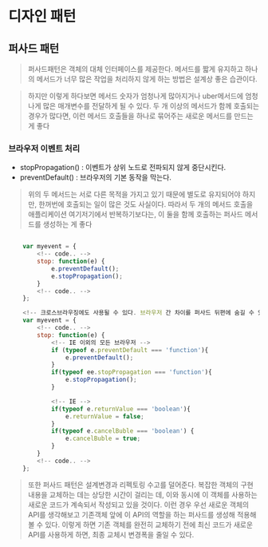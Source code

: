 # 디자인 패턴

## 퍼사드 패턴
> 퍼사드패턴은 객체의 대체 인터페이스를 제공한다. 메서드를 짧게 유지하고 하나의 메서드가 너무 많은 작업을 처리하지 않게 하는 방법은 설계상 좋은 습관이다.  

> 하지만 이렇게 하다보면 메서드 숫자가 엄청나게 많아지거나 uber메서드에 엄청나게 많은 매개변수를 전달하게 될 수 있다. 두 개 이상의 메서드가 함께 호출되는 경우가 많다면, 이런 메서드 호출들을 하나로 묶어주는 새로운 메서드를 만드는 게 좋다

### 브라우저 이벤트 처리
* stopPropagation() : 이벤트가 상위 노드로 전파되지 않게 중단시킨다.
* preventDefault() : 브라우저의 기본 동작을 막는다.
> 위의 두 메서드는 서로 다른 목적을 가지고 있기 때문에 별도로 유지되어야 하지만, 한꺼번에 호출되는 일이 많은 것도 사실이다. 따라서 두 개의 메서드 호출을 애플리케이션 여기저기에서 반복하기보다는, 이 둘을 함께 호출하는 퍼사드 메서드를 생성하는 게 좋다

```javascript

    var myevent = {
        <!-- code.. -->
        stop: function(e) {
            e.preventDefault();
            e.stopPropagation();
        }
        <!-- code.. -->
    };

    <!-- 크로스브라우징에도 사용될 수 있다. 브라우저 간 차이를 퍼사드 뒤편에 숨길 수 있다. -->
    var myevent = {
        <!-- code.. -->
        stop: function(e) {
            <!-- IE 이외의 모든 브라우저 -->
            if (typeof e.preventDefault === 'function'){
                e.preventDefault();
            }
            if(typeof ee.stopPropagation === 'function'){
                e.stopPropagation();
            }

            <!-- IE -->
            if(typeof e.returnValue === 'boolean'){
                e.returnValue = false;
            }
            if(typeof e.cancelBuble === 'boolean') {
                e.cancelBuble = true;
            }
        }
        <!-- code.. -->
    };

```

> 또한 퍼사드 패턴은 설계변경과 리펙토링 수고를 덜어준다. 복잡한 객체의 구현 내용을 교체하는 데는 상당한 시간이 걸리는 데, 이와 동시에 이 객체를 사용하는 새로운 코드가 계속되서 작성되고 있을 것이다. 이런 경우 우선 새로운 객체의 API를 생각해보고 기존객체 앞에 이 API의 역할을 하는 퍼사드를 생성해 적용해 볼 수 있다. 이렇게 하면 기존 객체를 완전히 교체하기 전에 최신 코드가 새로운 API를 사용하게 하면, 최종 교체시 변경폭을 줄일 수 있다. 
